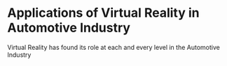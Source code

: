 # Applications of Virtual Reality in Automotive Industry

Virtual Reality has found its role at each and every level in the Automotive Industry
